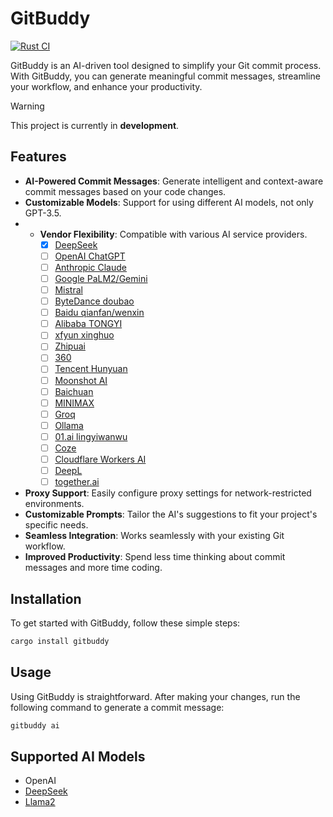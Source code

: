 # GitBuddy

[![Rust CI](https://github.com/fujianbang/GitBuddy/actions/workflows/rust.yaml/badge.svg)](https://github.com/fujianbang/GitBuddy/actions/workflows/rust.yaml)

GitBuddy is an AI-driven tool designed to simplify your Git commit process. With GitBuddy, you can generate meaningful
commit messages, streamline your workflow, and enhance your productivity.

> [!WARNING]
> This project is currently in **development**.

## Features

- **AI-Powered Commit Messages**: Generate intelligent and context-aware commit messages based on your code changes.
- **Customizable Models**: Support for using different AI models, not only GPT-3.5.
- - **Vendor Flexibility**: Compatible with various AI service providers.
    + [x] [DeepSeek](https://www.deepseek.com/)
    + [ ] [OpenAI ChatGPT](https://platform.openai.com/docs/guides/gpt/chat-completions-api)
    + [ ] [Anthropic Claude](https://anthropic.com)
    + [ ] [Google PaLM2/Gemini](https://developers.generativeai.google)
    + [ ] [Mistral](https://mistral.ai/)
    + [ ] [ByteDance doubao](https://console.volcengine.com/ark/region:ark+cn-beijing/model)
    + [ ] [Baidu qianfan/wenxin](https://qianfan.cloud.baidu.com/)
    + [ ] [Alibaba TONGYI](https://tongyi.aliyun.com/)
    + [ ] [xfyun xinghuo](https://xinghuo.xfyun.cn/sparkapi)
    + [ ] [Zhipuai](https://open.bigmodel.cn/)
    + [ ] [360](https://ai.360.cn)
    + [ ] [Tencent Hunyuan](https://hunyuan.tencent.com/)
    + [ ] [Moonshot AI](https://platform.moonshot.cn/)
    + [ ] [Baichuan](https://platform.baichuan-ai.com)
    + [ ] [MINIMAX](https://api.minimax.chat/)
    + [ ] [Groq](https://wow.groq.com/)
    + [ ] [Ollama](https://github.com/ollama/ollama)
    + [ ] [01.ai lingyiwanwu](https://platform.lingyiwanwu.com/)
    + [ ] [Coze](https://www.coze.com/)
    + [ ] [Cloudflare Workers AI](https://developers.cloudflare.com/workers-ai/)
    + [ ] [DeepL](https://www.deepl.com/)
    + [ ] [together.ai](https://www.together.ai/)
- **Proxy Support**: Easily configure proxy settings for network-restricted environments.
- **Customizable Prompts**: Tailor the AI's suggestions to fit your project's specific needs.
- **Seamless Integration**: Works seamlessly with your existing Git workflow.
- **Improved Productivity**: Spend less time thinking about commit messages and more time coding.

## Installation

To get started with GitBuddy, follow these simple steps:

```sh
cargo install gitbuddy
```

## Usage

Using GitBuddy is straightforward. After making your changes, run the following command to generate a commit message:

```sh
gitbuddy ai
```

## Supported AI Models

- OpenAI
- [DeepSeek](https://www.deepseek.com/)
- [Llama2](https://github.com/facebookresearch/llama)